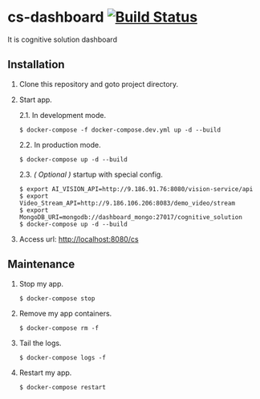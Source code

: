 # cs-dashboard [![Build Status](https://travis.ibm.com/video-insight/dashboard.svg?token=KSEM2FzxEaamyesmheNz&branch=master)](https://travis.ibm.com/video-insight/dashboard (https://travis.ibm.com/video-insight/dashboard.svg?token=KSEM2FzxEaamyesmheNz&branch=master%29]%28https://travis.ibm.com/video-insight/dashboard) )
It is cognitive solution dashboard

## Installation

1. Clone this repository and goto project directory.

2. Start app.

	2.1. In development mode.

	```
	$ docker-compose -f docker-compose.dev.yml up -d --build
	```

	2.2. In production mode.

	```
	$ docker-compose up -d --build
	```

	2.3. *( Optional )* startup with special config.

	```
	$ export AI_VISION_API=http://9.186.91.76:8080/vision-service/api
	$ export Video_Stream_API=http://9.186.106.206:8083/demo_video/stream
	$ export MongoDB_URI=mongodb://dashboard_mongo:27017/cognitive_solution
	$ docker-compose up -d --build
	```

3. Access url:  [http://localhost:8080/cs](http://localhost:8080/cs)

## Maintenance

1. Stop my app.

	```
	$ docker-compose stop
	```

2. Remove my app containers.

	```
	$ docker-compose rm -f
	```

3. Tail the logs.

	```
	$ docker-compose logs -f
	```

4. Restart my app.

	```
	$ docker-compose restart
	```
